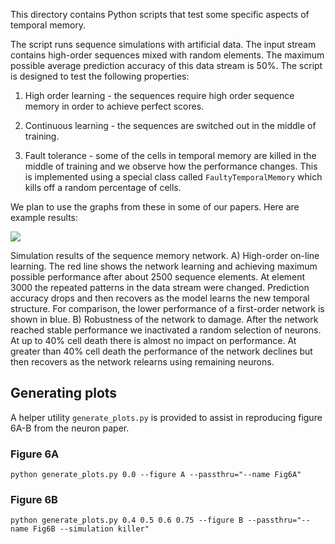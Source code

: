 
This directory contains Python scripts that test some specific aspects of
temporal memory.

The script runs sequence simulations with artificial data. The input stream
contains high-order sequences mixed with random elements. The maximum possible
average prediction accuracy of this data stream is 50%. The script is designed to
test the following properties:

1. High order learning - the sequences require high order sequence memory in
order to achieve perfect scores.

2. Continuous learning - the sequences are switched out in the middle of
training.

3. Fault tolerance - some of the cells in temporal memory are killed in the
middle of training and we observe how the performance changes.  This is
implemented using a special class called `FaultyTemporalMemory` which kills off
a random percentage of cells.


We plan to use the graphs from these in some of our papers. Here are
example results:

![](images/figure.tiff)

Simulation results of the sequence memory network. A) High-order on-line learning.
The red line shows the network learning and achieving maximum possible
performance after about 2500 sequence elements. At element 3000 the repeated
patterns in the data stream were changed. Prediction accuracy drops and then
recovers as the model learns the new temporal structure. For comparison, the
lower performance of a first-order network is shown in blue. B) Robustness of
the network to damage. After the network reached stable performance we
inactivated a random selection of neurons. At up to 40% cell death there is
almost no impact on performance. At greater than 40% cell death the performance
of the network declines but then recovers as the network relearns using
remaining neurons.

Generating plots
----------------

A helper utility `generate_plots.py` is provided to assist in reproducing
figure 6A-B from the neuron paper.

### Figure 6A

```
python generate_plots.py 0.0 --figure A --passthru="--name Fig6A"
```

### Figure 6B

```
python generate_plots.py 0.4 0.5 0.6 0.75 --figure B --passthru="--name Fig6B --simulation killer"
```
